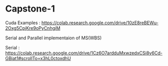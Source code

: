# Capstone-1

Cuda Examples : https://colab.research.google.com/drive/10zE8reBEWu-2Oxg5CpjKre9oPyCnhgiM 

Serial and Parallel implementaion of MS(WBS)

Serial : https://colab.research.google.com/drive/1Cz6O7ardduMxwzedxCSi8y6Cd-GBiat1#scrollTo=x3hL0ctoxdhU

